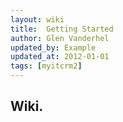 ```yaml
---
layout: wiki
title:  Getting Started
author: Glen Vanderhel
updated_by: Example
updated_at: 2012-01-01
tags: [myitcrm2]
---
```


## Wiki.
